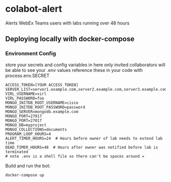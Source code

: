 # colabot-alert
Alerts WebEx Teams users with labs running over 48 hours

## Deploying locally with docker-compose
### Environment Config
store your secrets and config variables in here
only invited collaborators will be able to see your .env values
reference these in your code with process.env.SECRET
```
ACCESS_TOKEN=[YOUR ACCESS TOKEN]
SERVER_LIST=server1.example.com,server2.example.com,server3.example.com
VIRL_USERNAME=virl
VIRL_PASSWORD=foo
MONGO_INITDB_ROOT_USERNAME=cisco
MONGO_INITDB_ROOT_PASSWORD=password
MONGO_SERVER=mongodb.example.com
MONGO_PORT=27017
MONGO_PORT=27017
MONGO_DB=myproject
MONGO_COLLECTIONS=documents
PROGRAM_LOOP_HOURS=4
ALERT_TIMER_HOURS=24  # Hours before owner of lab needs to extend lab time
DEAD_TIMER_HOURS=48  # Hours after owner was notified before lab is terminated
# note .env is a shell file so there can't be spaces around =
```
Build and run the bot:
```
docker-compose up
```
